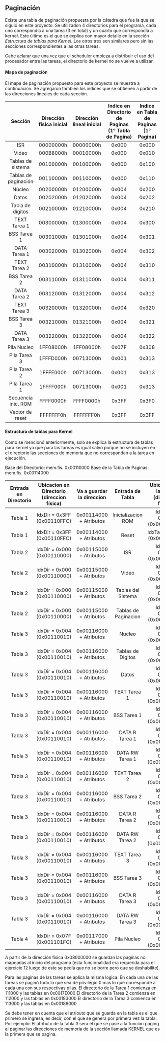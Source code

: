 ## Paginación

Existe una tabla de paginación propuesta por la cátedra que fue la que se siguió en este proyecto. Se utilizadon 4 directorios para el programa, cada uno correspondía a una tarea (3 en total) y un cuarto que correspondía a kernel. Este último es el que se explica con mayor detalle en la sección _Estructura de tablas para Kernel_. Los otros tres son similares pero sin las secciones correspondientes a las otras tareas.

Cabe aclarar que una vez que el scheduler empieza a distribuir el uso del procesador entre las tareas, el directorio de kernel no se vuelve a utilizar.

#### Mapa de paginación

El mapa de paginación propuesto para este proyecto se muestra a continuación. Se agregaron también los índices que se obtienen a partir de las direcciones lineales de cada sección.

|Sección|Dirección física inicial|Dirección lineal inicial|Indice en Directorio de Paginas (1° Tabla de Pagina)|Indice en Tabla de Paginas (1° Pagina)| 
|:---:|:---:|:---:|:---:|:---:|
|ISR                 |00000000h|00000000h|0x000|0x000|
|Video               |000B8000h|00010000h|0x000|0x010|
|Tablas de sistema   |00100000h|00100000h|0x000|0x100|
|Tablas de paginación|00110000h|00110000h|0x000|0x110|
|Núcleo              |00200000h|01200000h|0x004|0x200|
|Datos               |00202000h|01202000h|0x004|0x202|
|Tabla de dígitos    |00210000h|01210000h|0x004|0x210|
|TEXT Tarea 1        |00300000h|01300000h|0x004|0x300|
|BSS Tarea 1         |00301000h|01301000h|0x004|0x301|
|DATA Tarea 1        |00302000h|01302000h|0x004|0x302|
|TEXT Tarea 2        |00310000h|01310000h|0x004|0x310|
|BSS Tarea 2         |00311000h|01311000h|0x004|0x311|
|DATA Tarea 2        |00312000h|01312000h|0x004|0x312|
|TEXT Tarea 3        |00320000h|01320000h|0x004|0x320|
|BSS Tarea 3         |00321000h|01321000h|0x004|0x321|
|DATA Tarea 3        |00322000h|01322000h|0x004|0x322|
|Pila Nucleo         |1FF08000h|1FF08000h|0x07F|0x308|
|Pila Tarea 3        |1FFFD000h|00713000h|0x001|0x313|
|Pila Tarea 2        |1FFFE000h|00713000h|0x001|0x313|
|Pila Tarea 1        |1FFFF000h|00713000h|0x001|0x313|
|Secuencia inic. ROM |FFFF0000h|FFFF0000h|0x3FF|0x3F0|
|Vector de reset     |FFFFFFF0h|FFFFFFF0h|0x3FF|0x3FF|


#### Estructura de tablas para Kernel

Como se mencionó anteriormente, solo se explica la estructura de tablas para kernel ya que para las tareas es igual salvo porque no se incluyen en el directorio las secciones de memoria que no correspondan a la tarea en ejecución.


Base del Directorio: mem.fis. 0x00110000
Base de la Tabla de Paginas: mem.fis. 0x00114000

|Entrada en Directorio|Ubicacion en Directorio (direccion física)|Va a guardar la direccion|Entrada de Tabla|Ubicacion en la Tabla (direccion física)|Va a guardar la direccion|
|:---:|:---:|:---:|:---:|:---:|:---:|
|Tabla 1|IdxDir = 0x3FF (0x00110FFC)|0x00114000 + Atributos|Inicializacion ROM  |IdxTab = 0x3F0 (0x00114FC0)|0xFFFF0000 + Atributos|
|Tabla 1|IdxDir = 0x3FF (0x00110FFC)|0x00114000 + Atributos|Reset               |IdxTab = 0x3FF (0x00114FFC)|0xFFFFF000 + Atributos|
|Tabla 2|IdxDir = 0x000 (0x00110000)|0x00115000 + Atributos|ISR                 |IdxTab = 0x000 (0x00115000)|0x00000000 + Atributos|
|Tabla 2|IdxDir = 0x000 (0x00110000)|0x00115000 + Atributos|Video               |IdxTab = 0x010 (0x00115040)|0x000B8000 + Atributos|
|Tabla 2|IdxDir = 0x000 (0x00110000)|0x00115000 + Atributos|Tablas del Sistema  |IdxTab = 0x100 (0x00115400)|0x00100000 + Atributos|
|Tabla 2|IdxDir = 0x000 (0x00110000)|0x00115000 + Atributos|Tablas de Paginacion|IdxTab = 0x110 (0x00115440)|0x00110000 + Atributos|
|Tabla 3|IdxDir = 0x004 (0x00110010)|0x00116000 + Atributos|Nucleo              |IdxTab = 0x200 (0x00116800)|0x00200000 + Atributos|
|Tabla 3|IdxDir = 0x004 (0x00110010)|0x00116000 + Atributos|Tablas de Digitos   |IdxTab = 0x210 (0x00116840)|0x00210000 + Atributos|
|Tabla 3|IdxDir = 0x004 (0x00110010)|0x00116000 + Atributos|Datos               |IdxTab = 0x202 (0x00116808)|0x00202000 + Atributos|
|Tabla 3|IdxDir = 0x004 (0x00110010)|0x00116000 + Atributos|TEXT Tarea 1        |IdxTab = 0x300 (0x00116C00)|0x00300000 + Atributos|
|Tabla 3|IdxDir = 0x004 (0x00110010)|0x00116000 + Atributos|BSS Tarea 1         |IdxTab = 0x301 (0x00116C04)|0x00301000 + Atributos|
|Tabla 3|IdxDir = 0x004 (0x00110010)|0x00116000 + Atributos|DATA R Tarea 1      |IdxTab = 0x302 (0x00116C08)|0x00302000 + Atributos|
|Tabla 3|IdxDir = 0x004 (0x00110010)|0x00116000 + Atributos|DATA RW Tarea 1     |IdxTab = 0x303 (0x00116C0C)|0x00303000 + Atributos|
|Tabla 3|IdxDir = 0x004 (0x00110010)|0x00116000 + Atributos|TEXT Tarea 2        |IdxTab = 0x310 (0x00116C40)|0x00310000 + Atributos|
|Tabla 3|IdxDir = 0x004 (0x00110010)|0x00116000 + Atributos|BSS Tarea 2         |IdxTab = 0x311 (0x00116C44)|0x00311000 + Atributos|
|Tabla 3|IdxDir = 0x004 (0x00110010)|0x00116000 + Atributos|DATA R Tarea 2      |IdxTab = 0x312 (0x00116C48)|0x00312000 + Atributos|
|Tabla 3|IdxDir = 0x004 (0x00110010)|0x00116000 + Atributos|DATA RW Tarea 2     |IdxTab = 0x313 (0x00116C4C)|0x00313000 + Atributos|
|Tabla 3|IdxDir = 0x004 (0x00110010)|0x00116000 + Atributos|TEXT Tarea 3        |IdxTab = 0x320 (0x00116C80)|0x00320000 + Atributos|
|Tabla 3|IdxDir = 0x004 (0x00110010)|0x00116000 + Atributos|BSS Tarea 3         |IdxTab = 0x321 (0x00116C84)|0x00321000 + Atributos|
|Tabla 3|IdxDir = 0x004 (0x00110010)|0x00116000 + Atributos|DATA R Tarea 3      |IdxTab = 0x322 (0x00116C88)|0x00322000 + Atributos|
|Tabla 3|IdxDir = 0x004 (0x00110010)|0x00116000 + Atributos|DATA RW Tarea 3     |IdxTab = 0x323 (0x00116C8C)|0x00323000 + Atributos|
|Tabla 4|IdxDir = 0x07F (0x001101FC)|0x00117000 + Atributos|Pila Nucleo         |IdxTab = 0x308 (0x00117C20)|0x1FF08000 + Atributos|


A partir de la dirección física 0x08000000 se guardan las paginas no mapeadas al inicio del programa (esta funcionalidad era requerida para el ejercicio 12 luego de este se pedía que no se borre pero que se deshabilite).

Para las paginas de las tareas se aplica la misma logica. En cada una de las tareas se paginó todo lo que sea de privilegio 0 mas lo que corresponde a cada una con sus respectivas pilas.
   El directorio de la Tarea 1 comienza en 111000 y las tablas en 0x0017E000
   El directorio de la Tarea 2 comienza en 112000 y las tablas en 0x00183000
   El directorio de la Tarea 3 comienza en 113000 y las tablas en 0x00188000
   
Se debe tener en cuenta que el atributo que se guarda en la tabla es el que primero se ingresa, es decir, con el que se genera por primera vez la tabla.
  Por ejemplo: El atributo de la tabla 3 sera el que se pase a la funcion 
               paging al paginar las direcciones de memoria de la sección 
               llamada KERNEL que es la primera que se pagina.